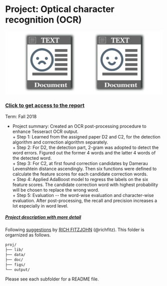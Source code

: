 # Project: Optical character recognition (OCR) 

![image](figs/intro.png)

### [Click to get access to the report](https://github.com/stella-chen28/My-repository/blob/master/Optical%20character%20recognition%20(OCR)%20with%20R/proj4_report.pdf)

Term: Fall 2018

+ Project summary: Created an OCR post-processing procedure to enhance Tesseract OCR output.<br/> 
      + Step 1: Learned from the assigned paper D2 and C2, for the detection algorithm and correction algorithm separately.<br/> 
      + Step 2: For D2, the detection part, 2-gram was adopted to detect the word errors. Figured out the former 4 words and the latter 4 words of the detected word. <br/> 
      + Step 3: For C2, at first found correction candidates by Damerau Levenshtein distance ascendingly. Then six functions were defined to calculate the feature scores for each candidate correction words. <br/> 
      + Step 4: Applied AdaBoost model to regress the labels on the six feature scores. The candidate correction word with highest probability will be chosen to replace the wrong word. <br/> 
      + Step 5: Evaluation -- the word-wise evaluation and character-wise evaluation. After post-processing, the recall and precision increases a lot especially in word level. 
	
##### [Project description with more detail](doc/project4_desc.md)

Following [suggestions](http://nicercode.github.io/blog/2013-04-05-projects/) by [RICH FITZJOHN](http://nicercode.github.io/about/#Team) (@richfitz). This folder is orgarnized as follows.

```
proj/
├── lib/
├── data/
├── doc/
├── figs/
└── output/
```

Please see each subfolder for a README file.

